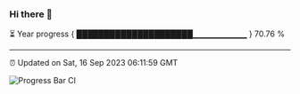 ### Hi there 👋

⏳ Year progress { █████████████████████▁▁▁▁▁▁▁▁▁ } 70.76 %

---

⏰ Updated on Sat, 16 Sep 2023 06:11:59 GMT

![Progress Bar CI](https://github.com/liununu/liununu/workflows/Progress%20Bar%20CI/badge.svg)
